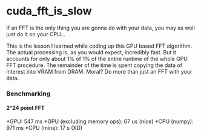 # cuda_fft_is_slow
If an FFT is the only thing you are gonna do with your data, you may as well just do it on your CPU...

This is the lesson I learned while coding up this GPU based FFT algorithm. The actual processing is, as you would expect, incredibly fast. 
But it accounts for only about 1% of 1% of the entire runtime of the whole GPU FFT procedure.
The remainder of the time is spent copying the data of interest into VRAM from DRAM. 
Moral? Do more than just an FFT with your data. 

### Benchmarking

#### 2^24 point FFT
*GPU: 547 ms
*GPU (excluding memory ops): 67 us    (nice)
*CPU (numpy): 971 ms
*CPU (mine): 17 s   (XD)

